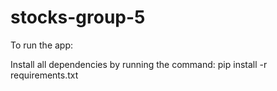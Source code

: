 # stocks-group-5

To run the app: 

Install all dependencies by running the command: pip install -r requirements.txt
